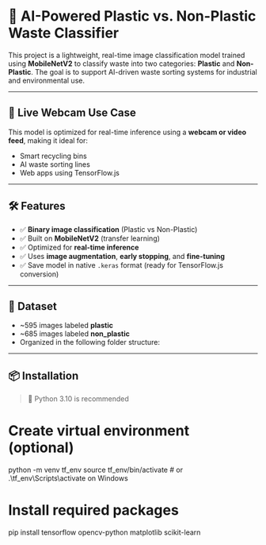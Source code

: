 # 🧠 AI-Powered Plastic vs. Non-Plastic Waste Classifier

This project is a lightweight, real-time image classification model trained using **MobileNetV2** to classify waste into two categories: **Plastic** and **Non-Plastic**. The goal is to support AI-driven waste sorting systems for industrial and environmental use.

---

## 📸 Live Webcam Use Case

This model is optimized for real-time inference using a **webcam or video feed**, making it ideal for:
- Smart recycling bins
- AI waste sorting lines
- Web apps using TensorFlow.js

---

## 🛠️ Features

- ✅ **Binary image classification** (Plastic vs Non-Plastic)
- ✅ Built on **MobileNetV2** (transfer learning)
- ✅ Optimized for **real-time inference**
- ✅ Uses **image augmentation**, **early stopping**, and **fine-tuning**
- ✅ Save model in native `.keras` format (ready for TensorFlow.js conversion)

---

## 🧪 Dataset

- ~595 images labeled **plastic**
- ~685 images labeled **non_plastic**
- Organized in the following folder structure:


---

## 📦 Installation

> 🐍 Python 3.10 is recommended

# Create virtual environment (optional)
python -m venv tf_env
source tf_env/bin/activate   # or .\tf_env\Scripts\activate on Windows

# Install required packages
pip install tensorflow opencv-python matplotlib scikit-learn

